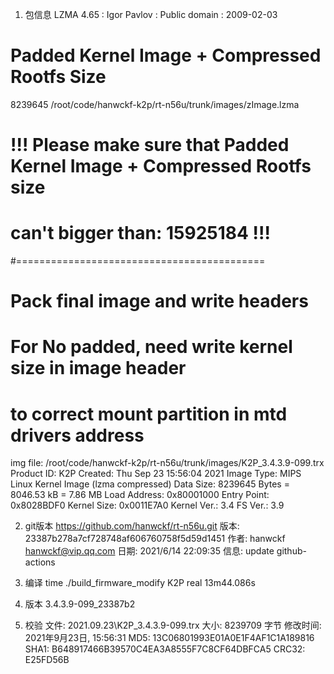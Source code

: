 1. 包信息
LZMA 4.65 : Igor Pavlov : Public domain : 2009-02-03
# Padded Kernel Image + Compressed Rootfs Size
8239645 /root/code/hanwckf-k2p/rt-n56u/trunk/images/zImage.lzma
# !!! Please make sure that Padded Kernel Image + Compressed Rootfs size
# can't bigger than: 15925184 !!!
#===========================================
# Pack final image and write headers
# For No padded, need write kernel size in image header 
# to correct mount partition in mtd drivers address
img file: /root/code/hanwckf-k2p/rt-n56u/trunk/images/K2P_3.4.3.9-099.trx
Product ID:   K2P
Created:      Thu Sep 23 15:56:04 2021
Image Type:   MIPS Linux Kernel Image (lzma compressed)
Data Size:    8239645 Bytes = 8046.53 kB = 7.86 MB
Load Address: 0x80001000
Entry Point:  0x8028BDF0
Kernel Size:  0x0011E7A0
Kernel Ver.:  3.4
FS Ver.:      3.9

2. git版本
https://github.com/hanwckf/rt-n56u.git
版本: 23387b278a7cf728748af606760758f5d59d1451
作者: hanwckf <hanwckf@vip.qq.com>
日期: 2021/6/14 22:09:35
信息:
update github-actions

3. 编译
time ./build_firmware_modify K2P
real	13m44.086s

4. 版本
3.4.3.9-099_23387b2

5. 校验
文件: 2021.09.23\K2P_3.4.3.9-099.trx
大小: 8239709 字节
修改时间: 2021年9月23日, 15:56:31
MD5: 13C06801993E01A0E1F4AF1C1A189816
SHA1: B648917466B39570C4EA3A8555F7C8CF64DBFCA5
CRC32: E25FD56B


